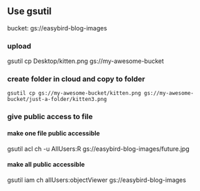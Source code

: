 ## Use gsutil 
bucket: gs://easybird-blog-images

### upload
gsutil cp Desktop/kitten.png gs://my-awesome-bucket

### create folder in cloud and copy to folder
`gsutil cp gs://my-awesome-bucket/kitten.png gs://my-awesome-bucket/just-a-folder/kitten3.png`

### give public access to file

#### make one file public accessible

gsutil acl ch -u AllUsers:R gs://easybird-blog-images/future.jpg

#### make all public accessible
gsutil iam ch allUsers:objectViewer gs://easybird-blog-images